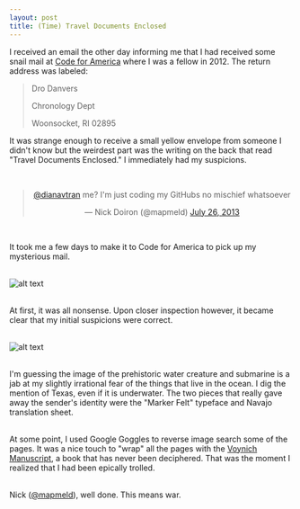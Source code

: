 ```yaml
---
layout: post
title: (Time) Travel Documents Enclosed
---
```


I received an email the other day informing me that I had received some snail mail at [Code for America](http://codeforamerica.org) where I was a fellow in 2012. The return address was labeled: 

>	Dro Danvers
>
>	Chronology Dept
>
>	Woonsocket, RI 02895

It was strange enough to receive a small yellow envelope from someone I didn't know but the weirdest part was the writing on the back that read "Travel Documents Enclosed." I immediately had my suspicions.

<br><blockquote class="twitter-tweet" align="center"><p><a href="https://twitter.com/dianavtran">@dianavtran</a> me? I&#39;m just coding my GitHubs no mischief whatsoever</p>&mdash; Nick Doiron (@mapmeld) <a href="https://twitter.com/mapmeld/statuses/360577820772151296">July 26, 2013</a></blockquote>
<script async src="//platform.twitter.com/widgets.js" charset="utf-8"></script><br>

It took me a few days to make it to Code for America to pick up my mysterious mail. <br><br> 

![alt text](../../../..//img/wut2.jpg)

<br>At first, it was all nonsense. Upon closer inspection however, it became clear that my initial suspicions were correct. 
<br><br> 

![alt text](../../../..//img/wut.jpg)

<br>I'm guessing the image of the prehistoric water creature and submarine is a jab at my slightly irrational fear of the things that live in the ocean. I dig the mention of Texas, even if it is underwater. The two pieces that really gave away the sender's identity were the "Marker Felt" typeface and Navajo translation sheet.
<br><br>

At some point, I used Google Goggles to reverse image search some of the pages. It was a nice touch to "wrap" all the pages with the [Voynich Manuscript](http://en.wikipedia.org/wiki/Voynich_manuscript), a book that has never been deciphered. That was the moment I realized that I had been epically trolled.

<br>Nick (<a href="http://twitter.com/mapmeld">@mapmeld</a>), well done. This means war.